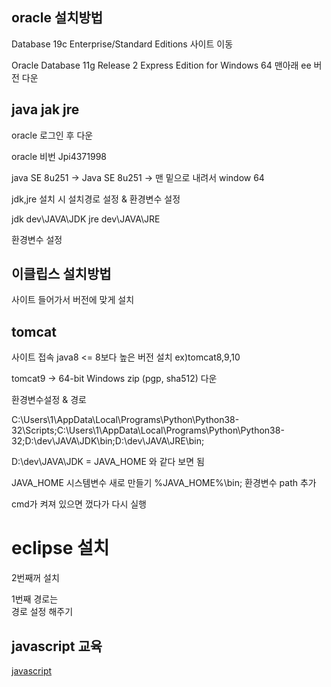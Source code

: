 ##     oracle 설치방법

Database 19c Enterprise/Standard Editions 사이트 이동

Oracle Database 11g Release 2 Express Edition for Windows 64 맨아래 ee 버전 다운

##   java jak jre


oracle 로그인 후 다운


oracle 비번 Jpi4371998

java SE 8u251 -> Java SE 8u251 -> 맨 밑으로 내려서 window 64

jdk,jre 설치 시 설치경로 설정 & 환경변수 설정 	

jdk dev\JAVA\JDK
jre dev\JAVA\JRE


환경변수 설정

##    이클립스 설치방법

사이트 들어가서 버전에 맞게 설치

##    tomcat 

사이트 접속 java8 <= 8보다 높은 버전 설치 ex)tomcat8,9,10

tomcat9 -> 64-bit Windows zip (pgp, sha512) 다운


환경변수설정 & 경로  

C:\Users\1\AppData\Local\Programs\Python\Python38-32\Scripts\;C:\Users\1\AppData\Local\Programs\Python\Python38-32\;D:\dev\JAVA\JDK\bin;D:\dev\JAVA\JRE\bin;

D:\dev\JAVA\JDK = JAVA_HOME 와 같다 보면 됨

JAVA_HOME 시스템변수 새로 만들기
%JAVA_HOME%\bin; 환경변수 path 추가

cmd가 켜져 있으면 껐다가 다시 실행 



# eclipse 설치

2번째꺼 설치  

1번째 경로는  
경로 설정 해주기

## javascript 교육
[javascript](./교육자료)
